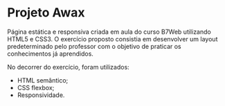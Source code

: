 # **Projeto Awax**

Página estática e responsiva criada em aula do curso B7Web utilizando HTML5 e CSS3.
O exercício proposto consistia em desenvolver um layout predeterminado pelo professor com o objetivo de praticar os conhecimentos já aprendidos.

No decorrer do exercício, foram utilizados:

* HTML semântico;
* CSS flexbox;
* Responsividade.